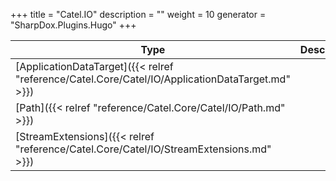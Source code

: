 

+++
title = "Catel.IO" 
description = ""
weight = 10
generator = "SharpDox.Plugins.Hugo"
+++

Type|Description
---|---
[ApplicationDataTarget]({{&lt; relref "reference/Catel.Core/Catel/IO/ApplicationDataTarget.md" &gt;}})| 
[Path]({{&lt; relref "reference/Catel.Core/Catel/IO/Path.md" &gt;}})| 
[StreamExtensions]({{&lt; relref "reference/Catel.Core/Catel/IO/StreamExtensions.md" &gt;}})| 

